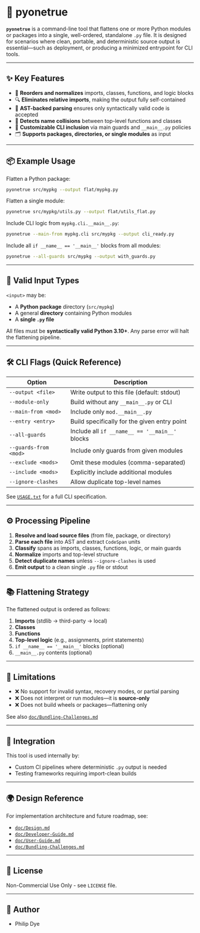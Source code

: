 # 🧰 pyonetrue

**`pyonetrue`** is a command-line tool that flattens one or more Python modules or packages into a single, well-ordered, standalone `.py` file. It is designed for scenarios where clean, portable, and deterministic source output is essential—such as deployment, or producing a minimized entrypoint for CLI tools.

---

## ✨ Key Features

- 🔁 **Reorders and normalizes** imports, classes, functions, and logic blocks
- 🔍 **Eliminates relative imports**, making the output fully self-contained
- 🧠 **AST-backed parsing** ensures only syntactically valid code is accepted
- 🛑 **Detects name collisions** between top-level functions and classes
- 🔌 **Customizable CLI inclusion** via main guards and `__main__.py` policies
- 🗂️ **Supports packages, directories, or single modules** as input

---

## 📦 Example Usage

Flatten a Python package:

```bash
pyonetrue src/mypkg --output flat/mypkg.py
```

Flatten a single module:

```bash
pyonetrue src/mypkg/utils.py --output flat/utils_flat.py
```

Include CLI logic from `mypkg.cli.__main__.py`:

```bash
pyonetrue --main-from mypkg.cli src/mypkg --output cli_ready.py
```

Include all `if __name__ == '__main__'` blocks from all modules:

```bash
pyonetrue --all-guards src/mypkg --output with_guards.py
```

---

## 🧪 Valid Input Types

`<input>` may be:

* A **Python package** directory (`src/mypkg`)
* A general **directory** containing Python modules
* A **single `.py` file**

All files must be **syntactically valid Python 3.10+**. Any parse error will halt the flattening pipeline.

---

## 🛠️ CLI Flags (Quick Reference)

| Option                | Description                                    |
| --------------------- | ---------------------------------------------- |
| `--output <file>`     | Write output to this file (default: stdout)    |
| `--module-only`       | Build without any `__main__.py` or CLI         |
| `--main-from <mod>`   | Include only `mod.__main__.py`                 |
| `--entry <entry>`     | Build specifically for the given entry point   |
| `--all-guards`        | Include all `if __name__ == '__main__'` blocks |
| `--guards-from <mod>` | Include only guards from given modules         |
| `--exclude <mods>`    | Omit these modules (comma-separated)           |
| `--include <mods>`    | Explicitly include additional modules          |
| `--ignore-clashes`    | Allow duplicate top-level names                |

See [`USAGE.txt`](./doc/USAGE.txt) for a full CLI specification.

---

## ⚙️ Processing Pipeline

1. **Resolve and load source files** (from file, package, or directory)
2. **Parse each file** into AST and extract `CodeSpan` units
3. **Classify** spans as imports, classes, functions, logic, or main guards
4. **Normalize** imports and top-level structure
5. **Detect duplicate names** unless `--ignore-clashes` is used
6. **Emit output** to a clean single `.py` file or stdout

---

## 📚 Flattening Strategy

The flattened output is ordered as follows:

1. **Imports** (stdlib → third-party → local)
2. **Classes**
3. **Functions**
4. **Top-level logic** (e.g., assignments, print statements)
5. `if __name__ == '__main__'` blocks (optional)
6. `__main__.py` contents (optional)

---

## 🔐 Limitations

* ❌ No support for invalid syntax, recovery modes, or partial parsing
* ❌ Does not interpret or run modules—it is **source-only**
* ❌ Does not build wheels or packages—flattening only

See also [`doc/Bundling-Challenges.md`](./doc/Bundling-Challenges.md)

---

## 🧰 Integration

This tool is used internally by:

* Custom CI pipelines where deterministic `.py` output is needed
* Testing frameworks requiring import-clean builds

---

## 🌍 Design Reference

For implementation architecture and future roadmap, see:

* [`doc/Design.md`](./doc/Design.md)
* [`doc/Developer-Guide.md`](./doc/Developer-Guide.md)
* [`doc/User-Guide.md`](./doc/User-Guide.md)
* [`doc/Bundling-Challenges.md`](./doc/Bundling-Challenges.md)

---

## 📜 License

Non-Commercial Use Only - see `LICENSE` file.

---

## 👥 Author

* Philip Dye
